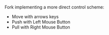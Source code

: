 Fork implementing a more direct control scheme:
- Move with arrows keys
- Push with Left Mouse Button
- Pull with Right Mouse Button
